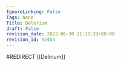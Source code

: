 ```yaml
---
IgnoreLinking: False
Tags: None
Title: Delerium
draft: False
revision_date: 2022-06-30 21:11:23+00:00
revision_id: 92454
---
```


#REDIRECT [[Delirium]]